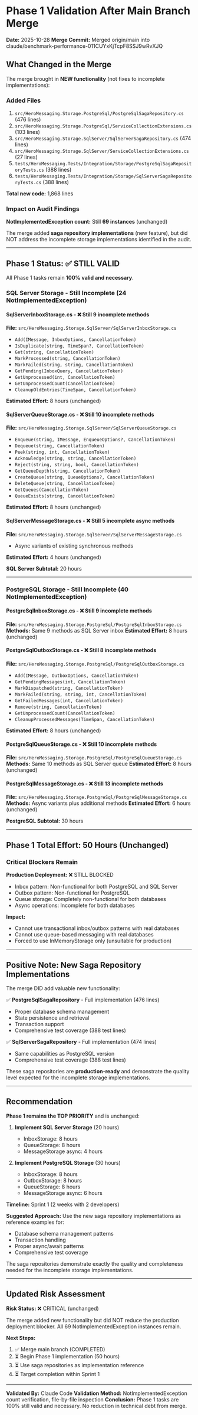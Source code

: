 # Phase 1 Validation After Main Branch Merge

**Date:** 2025-10-28
**Merge Commit:** Merged origin/main into claude/benchmark-performance-011CUYxKjTcpF8SSJ9wRvXJQ

## What Changed in the Merge

The merge brought in **NEW functionality** (not fixes to incomplete implementations):

### Added Files
1. `src/HeroMessaging.Storage.PostgreSql/PostgreSqlSagaRepository.cs` (476 lines)
2. `src/HeroMessaging.Storage.PostgreSql/ServiceCollectionExtensions.cs` (103 lines)
3. `src/HeroMessaging.Storage.SqlServer/SqlServerSagaRepository.cs` (474 lines)
4. `src/HeroMessaging.Storage.SqlServer/ServiceCollectionExtensions.cs` (27 lines)
5. `tests/HeroMessaging.Tests/Integration/Storage/PostgreSqlSagaRepositoryTests.cs` (388 lines)
6. `tests/HeroMessaging.Tests/Integration/Storage/SqlServerSagaRepositoryTests.cs` (388 lines)

**Total new code:** 1,868 lines

### Impact on Audit Findings

**NotImplementedException count:** Still **69 instances** (unchanged)

The merge added **saga repository implementations** (new feature), but did NOT address the incomplete storage implementations identified in the audit.

---

## Phase 1 Status: ✅ STILL VALID

All Phase 1 tasks remain **100% valid and necessary**.

### SQL Server Storage - Still Incomplete (24 NotImplementedException)

#### SqlServerInboxStorage.cs - ❌ Still 9 incomplete methods
**File:** `src/HeroMessaging.Storage.SqlServer/SqlServerInboxStorage.cs`
- `Add(IMessage, InboxOptions, CancellationToken)`
- `IsDuplicate(string, TimeSpan?, CancellationToken)`
- `Get(string, CancellationToken)`
- `MarkProcessed(string, CancellationToken)`
- `MarkFailed(string, string, CancellationToken)`
- `GetPending(InboxQuery, CancellationToken)`
- `GetUnprocessed(int, CancellationToken)`
- `GetUnprocessedCount(CancellationToken)`
- `CleanupOldEntries(TimeSpan, CancellationToken)`

**Estimated Effort:** 8 hours (unchanged)

#### SqlServerQueueStorage.cs - ❌ Still 10 incomplete methods
**File:** `src/HeroMessaging.Storage.SqlServer/SqlServerQueueStorage.cs`
- `Enqueue(string, IMessage, EnqueueOptions?, CancellationToken)`
- `Dequeue(string, CancellationToken)`
- `Peek(string, int, CancellationToken)`
- `Acknowledge(string, string, CancellationToken)`
- `Reject(string, string, bool, CancellationToken)`
- `GetQueueDepth(string, CancellationToken)`
- `CreateQueue(string, QueueOptions?, CancellationToken)`
- `DeleteQueue(string, CancellationToken)`
- `GetQueues(CancellationToken)`
- `QueueExists(string, CancellationToken)`

**Estimated Effort:** 8 hours (unchanged)

#### SqlServerMessageStorage.cs - ❌ Still 5 incomplete async methods
**File:** `src/HeroMessaging.Storage.SqlServer/SqlServerMessageStorage.cs`
- Async variants of existing synchronous methods

**Estimated Effort:** 4 hours (unchanged)

**SQL Server Subtotal:** 20 hours

---

### PostgreSQL Storage - Still Incomplete (40 NotImplementedException)

#### PostgreSqlInboxStorage.cs - ❌ Still 9 incomplete methods
**File:** `src/HeroMessaging.Storage.PostgreSql/PostgreSqlInboxStorage.cs`
**Methods:** Same 9 methods as SQL Server inbox
**Estimated Effort:** 8 hours (unchanged)

#### PostgreSqlOutboxStorage.cs - ❌ Still 8 incomplete methods
**File:** `src/HeroMessaging.Storage.PostgreSql/PostgreSqlOutboxStorage.cs`
- `Add(IMessage, OutboxOptions, CancellationToken)`
- `GetPendingMessages(int, CancellationToken)`
- `MarkDispatched(string, CancellationToken)`
- `MarkFailed(string, string, int, CancellationToken)`
- `GetFailedMessages(int, CancellationToken)`
- `Remove(string, CancellationToken)`
- `GetUnprocessedCount(CancellationToken)`
- `CleanupProcessedMessages(TimeSpan, CancellationToken)`

**Estimated Effort:** 8 hours (unchanged)

#### PostgreSqlQueueStorage.cs - ❌ Still 10 incomplete methods
**File:** `src/HeroMessaging.Storage.PostgreSql/PostgreSqlQueueStorage.cs`
**Methods:** Same 10 methods as SQL Server queue
**Estimated Effort:** 8 hours (unchanged)

#### PostgreSqlMessageStorage.cs - ❌ Still 13 incomplete methods
**File:** `src/HeroMessaging.Storage.PostgreSql/PostgreSqlMessageStorage.cs`
**Methods:** Async variants plus additional methods
**Estimated Effort:** 6 hours (unchanged)

**PostgreSQL Subtotal:** 30 hours

---

## Phase 1 Total Effort: 50 Hours (Unchanged)

### Critical Blockers Remain

**Production Deployment:** ❌ STILL BLOCKED
- Inbox pattern: Non-functional for both PostgreSQL and SQL Server
- Outbox pattern: Non-functional for PostgreSQL
- Queue storage: Completely non-functional for both databases
- Async operations: Incomplete for both databases

**Impact:**
- Cannot use transactional inbox/outbox patterns with real databases
- Cannot use queue-based messaging with real databases
- Forced to use InMemoryStorage only (unsuitable for production)

---

## Positive Note: New Saga Repository Implementations

The merge DID add valuable new functionality:

✅ **PostgreSqlSagaRepository** - Full implementation (476 lines)
- Proper database schema management
- State persistence and retrieval
- Transaction support
- Comprehensive test coverage (388 test lines)

✅ **SqlServerSagaRepository** - Full implementation (474 lines)
- Same capabilities as PostgreSQL version
- Comprehensive test coverage (388 test lines)

These saga repositories are **production-ready** and demonstrate the quality level expected for the incomplete storage implementations.

---

## Recommendation

**Phase 1 remains the TOP PRIORITY** and is unchanged:

1. **Implement SQL Server Storage** (20 hours)
   - InboxStorage: 8 hours
   - QueueStorage: 8 hours
   - MessageStorage async: 4 hours

2. **Implement PostgreSQL Storage** (30 hours)
   - InboxStorage: 8 hours
   - OutboxStorage: 8 hours
   - QueueStorage: 8 hours
   - MessageStorage async: 6 hours

**Timeline:** Sprint 1 (2 weeks with 2 developers)

**Suggested Approach:** Use the new saga repository implementations as reference examples for:
- Database schema management patterns
- Transaction handling
- Proper async/await patterns
- Comprehensive test coverage

The saga repositories demonstrate exactly the quality and completeness needed for the incomplete storage implementations.

---

## Updated Risk Assessment

**Risk Status:** ❌ CRITICAL (unchanged)

The merge added new functionality but did NOT reduce the production deployment blocker. All 69 NotImplementedException instances remain.

**Next Steps:**
1. ✅ Merge main branch (COMPLETED)
2. ⏳ Begin Phase 1 implementation (50 hours)
3. ⏳ Use saga repositories as implementation reference
4. ⏳ Target completion within Sprint 1

---

**Validated By:** Claude Code
**Validation Method:** NotImplementedException count verification, file-by-file inspection
**Conclusion:** Phase 1 tasks are 100% still valid and necessary. No reduction in technical debt from merge.
